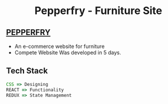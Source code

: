 <h1 align='center'> Pepperfry - Furniture Site</h1>

## [PEPPERFRY](https://pepper-gilt.vercel.app/)
<ul>
<li>An e-commerce website for furniture</li>
<li>Compete Website Was developed in 5 days.</li>
</ul>

## Tech Stack
```js
CSS => Designing
REACT => Functionality
REDUX => State Management

```

